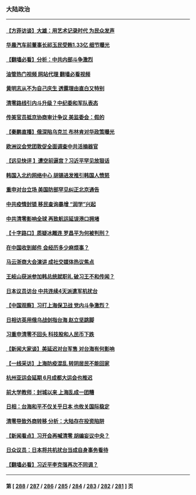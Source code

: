 ### 大陆政治
---
#### [【方菲访谈】大雄：用艺术记录时代 为民众发声](../../pages/ncid277/n13728995.md?05071245) 
#### [华晨汽车前董事长祁玉民受贿1.33亿 细节曝光](../../pages/ncid277/n13729170.md?05071245) 
#### [【翻墙必看】分析：中共内部斗争激烈](../../pages/ncid277/n13729148.md?05071245) 
#### [油管热门视频 网站代理 翻墙必看视频](http://209.222.30.114:81/youtube.html?05071245)
#### [黄明志从不为自己庆生 透露理由直白又特别](../../pages/ncid277/n13728963.md?05071245) 
#### [清零路线引内斗升级？中纪委和军队表态](../../pages/ncid277/n13729106.md?05071245) 
#### [传美官员抵京协商审计争议 美监委会：假的](../../pages/ncid277/n13729146.md?05071245) 
#### [【秦鹏直播】俄深陷乌克兰 布林肯对华政策曝光](../../pages/ncid277/n13729024.md?05071245) 
#### [欧洲议会党团敦促全面调查中共活摘器官](../../pages/ncid277/n13729021.md?05071245) 
#### [【远见快评 】遭空前逼宫？习近平罕见放狠话](../../pages/ncid277/n13729030.md?05071245) 
#### [韩国入北约网络中心 胡锡进发推引韩国人愤怒](../../pages/ncid277/n13728936.md?05071245) 
#### [重申对台立场 美国防部罕见纠正北京通告](../../pages/ncid277/n13728959.md?05071245) 
#### [中共疫情封锁 移民查询暴增 “润学”兴起](../../pages/ncid277/n13728943.md?05071245) 
#### [中共清零影响全球 再致航运延误港口拥堵](../../pages/ncid277/n13728916.md?05071245) 
#### [【十字路口】质疑冰雕连 罗昌平为何被判刑？](../../pages/ncid277/n13728739.md?05071245) 
#### [在中国收到邮件 会经历多少麻烦事？](../../pages/ncid277/n13728922.md?05071245) 
#### [马云浙商大会演讲 成社交媒体热议焦点](../../pages/ncid277/n13728890.md?05071245) 
#### [王岐山获派参加韩总统就职礼 破习王不和传闻？](../../pages/ncid277/n13728887.md?05071245) 
#### [日本议员访台 中共连续4天派遣军机扰台](../../pages/ncid277/n13728865.md?05071245) 
#### [【中国观察】习打上海保卫战 党内斗争激烈？](../../pages/ncid277/n13728829.md?05071245) 
#### [日相访英用俄乌战剑指台海 赵立坚跳脚](../../pages/ncid277/n13728870.md?05071245) 
#### [习重申清零不回头 科技股和人民币下跌](../../pages/ncid277/n13728686.md?05071245) 
#### [【新闻大家谈】美延迟对台军售 对台海有何影响](../../pages/ncid277/n13728740.md?05071245) 
#### [【一线采访】上海防疫混乱 转阴居民不能回家](../../pages/ncid277/n13728726.md?05071245) 
#### [杭州亚运会延期 6月成都大运会也推迟](../../pages/ncid277/n13728690.md?05071245) 
#### [前大学教师：封城以来 上海乱成一团糟](../../pages/ncid277/n13728515.md?05071245) 
#### [日相：台海和平不仅关乎日本 也攸关国际稳定](../../pages/ncid277/n13728449.md?05071245) 
#### [清零导致外商转移 分析：大陆存在投资陷阱](../../pages/ncid277/n13728263.md?05071245) 
#### [【新闻看点】习开会再喊清零 胡编妄议中央？](../../pages/ncid277/n13728063.md?05071245) 
#### [日众议员：日本将共机扰台当成自身事务看待](../../pages/ncid277/n13728379.md?05071245) 
#### [【翻墙必看】习近平李克强再次不同调？](../../pages/ncid277/n13728300.md?05071245) 

---
#### 第 [ [288](./288.md?05071245) / [287](./287.md?05071245) / [286](./286.md?05071245) / [285](./285.md?05071245) / [284](./284.md?05071245) / [283](./283.md?05071245) / [282](./282.md?05071245) / [281](./281.md?05071245) ] 页
